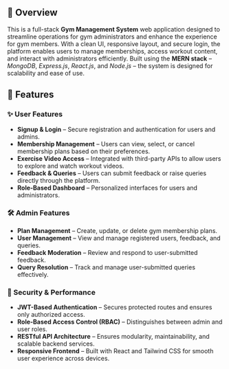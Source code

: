 <h2>📌 Overview</h2>
<p>
  This is a full-stack <strong>Gym Management System</strong> web application designed to streamline operations for gym administrators and enhance the experience for gym members. 
  With a clean UI, responsive layout, and secure login, the platform enables users to manage memberships, access workout content, and interact with administrators efficiently. 
  Built using the <strong>MERN stack</strong> – <em>MongoDB</em>, <em>Express.js</em>, <em>React.js</em>, and <em>Node.js</em> – the system is designed for scalability and ease of use.
</p>

<h2>🚀 Features</h2>

<h3>✨ User Features</h3>
<ul>
  <li><strong>Signup & Login</strong> – Secure registration and authentication for users and admins.</li>
  <li><strong>Membership Management</strong> – Users can view, select, or cancel membership plans based on their preferences.</li>
  <li><strong>Exercise Video Access</strong> – Integrated with third-party APIs to allow users to explore and watch workout videos.</li>
  <li><strong>Feedback & Queries</strong> – Users can submit feedback or raise queries directly through the platform.</li>
  <li><strong>Role-Based Dashboard</strong> – Personalized interfaces for users and administrators.</li>
</ul>

<h3>🛠️ Admin Features</h3>
<ul>
  <li><strong>Plan Management</strong> – Create, update, or delete gym membership plans.</li>
  <li><strong>User Management</strong> – View and manage registered users, feedback, and queries.</li>
  <li><strong>Feedback Moderation</strong> – Review and respond to user-submitted feedback.</li>
  <li><strong>Query Resolution</strong> – Track and manage user-submitted queries effectively.</li>
</ul>

<h3>🔐 Security & Performance</h3>
<ul>
  <li><strong>JWT-Based Authentication</strong> – Secures protected routes and ensures only authorized access.</li>
  <li><strong>Role-Based Access Control (RBAC)</strong> – Distinguishes between admin and user roles.</li>
  <li><strong>RESTful API Architecture</strong> – Ensures modularity, maintainability, and scalable backend services.</li>
  <li><strong>Responsive Frontend</strong> – Built with React and Tailwind CSS for smooth user experience across devices.</li>
</ul>
